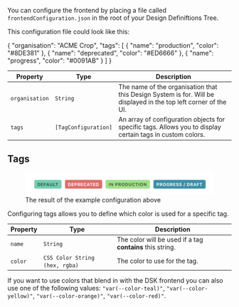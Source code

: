 You can configure the frontend by placing a file called `frontendConfiguration.json` in the root of your Design Definiftions Tree.

This configuration file could look like this:

<CodeBlock title="frontendConfiguration.json">{
  "organisation": "ACME Crop",
  "tags": [
    {
      "name": "production",
      "color": "#8DE381"
    }, 
    {
      "name": "deprecated",
      "color": "#ED6666"
    },
    {
      "name": "progress",
      "color": "#0091AB"
    }
  ]
}</CodeBlock>

Property | Type | Description
---|---|---|
`organisation` | `String` | The name of the organisation that this Design System is for. Will be displayed in the top left corner of the UI.
`tags` | `[TagConfiguration]` | An array of configuration objects for specific tags. Allows you to display certain tags in custom colors.

## Tags

<figure>
  <img src="tags-example@2x.png">
  <figcaption>The result of the example configuration above</figcaption>
</figure>

Configuring tags allows you to define which color is used for a specific tag.

Property | Type | Description
---|---|---|
`name` | `String` | The color will be used if a tag **contains** this string.
`color` | `CSS Color String (hex, rgba)` | The color to use for the tag.

<Banner title="Tip">If you want to use colors that blend in with the DSK frontend you can also use one of the following values: <code>"var(--color-teal)"</code>, <code>"var(--color-yellow)"</code>, <code>"var(--color-orange)"</code>, <code>"var(--color-red)"</code>.</Banner>
